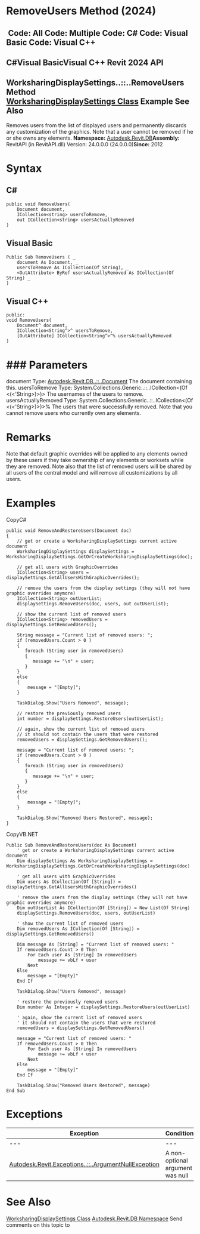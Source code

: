 # RemoveUsers Method (2024)

﻿
 Code: All Code: Multiple Code: C# Code: Visual Basic Code: Visual C++   
---  
C#Visual BasicVisual C++
Revit 2024 API  
---  
WorksharingDisplaySettings..::..RemoveUsers Method   
[WorksharingDisplaySettings Class](ec25e291-6582-7e8c-f273-efc0c391bcc4.md "WorksharingDisplaySettings Class") Example See Also  
---  
Removes users from the list of displayed users and permanently discards any customization of the graphics. Note that a user cannot be removed if he or she owns any elements. 
**Namespace:** [Autodesk.Revit.DB](87546ba7-461b-c646-cbb1-2cb8f5bff8b2.md "Autodesk.Revit.DB Namespace")**Assembly:** RevitAPI (in RevitAPI.dll) Version: 24.0.0.0 (24.0.0.0)**Since:** 2012 
# Syntax
C#  
---  
```text
public void RemoveUsers(
	Document document,
	ICollection<string> usersToRemove,
	out ICollection<string> usersActuallyRemoved
)
```
  
Visual Basic  
---  
```text
Public Sub RemoveUsers ( _
	document As Document, _
	usersToRemove As ICollection(Of String), _
	<OutAttribute> ByRef usersActuallyRemoved As ICollection(Of String) _
)
```
  
Visual C++  
---  
```text
public:
void RemoveUsers(
	Document^ document, 
	ICollection<String^>^ usersToRemove, 
	[OutAttribute] ICollection<String^>^% usersActuallyRemoved
)
```
  
# ### Parameters
document
    Type: [Autodesk.Revit.DB..::..Document](db03274b-a107-aa32-9034-f3e0df4bb1ec.md "Document Class") The document containing this. 
usersToRemove
    Type: System.Collections.Generic..::..ICollection<(Of <(<'String>)>)> The usernames of the users to remove. 
usersActuallyRemoved
    Type: System.Collections.Generic..::..ICollection<(Of <(<'String>)>)>% The users that were successfully removed. Note that you cannot remove users who currently own any elements. 
# Remarks
Note that default graphic overrides will be applied to any elements owned by these users if they take ownership of any elements or worksets while they are removed. Note also that the list of removed users will be shared by all users of the central model and will remove all customizations by all users. 
# Examples
CopyC#
```text
public void RemoveAndRestoreUsers(Document doc)
{
    // get or create a WorksharingDisplaySettings current active document
    WorksharingDisplaySettings displaySettings = WorksharingDisplaySettings.GetOrCreateWorksharingDisplaySettings(doc);

    // get all users with GraphicOverrides
    ICollection<String> users = displaySettings.GetAllUsersWithGraphicOverrides();

    // remove the users from the display settings (they will not have graphic overrides anymore)
    ICollection<String> outUserList;
    displaySettings.RemoveUsers(doc, users, out outUserList);

    // show the current list of removed users
    ICollection<String> removedUsers = displaySettings.GetRemovedUsers();

    String message = "Current list of removed users: ";
    if (removedUsers.Count > 0 )
    {
       foreach (String user in removedUsers)
       {
          message += "\n" + user;
       }
    }
    else
    {
        message = "[Empty]";
    }

    TaskDialog.Show("Users Removed", message);

    // restore the previously removed users
    int number = displaySettings.RestoreUsers(outUserList);

    // again, show the current list of removed users
    // it should not contain the users that were restored
    removedUsers = displaySettings.GetRemovedUsers();

    message = "Current list of removed users: ";
    if (removedUsers.Count > 0 )
    {
       foreach (String user in removedUsers)
       {
          message += "\n" + user;
       }
    }
    else
    {
        message = "[Empty]";
    }

    TaskDialog.Show("Removed Users Restored", message);
}
```

CopyVB.NET
```text
Public Sub RemoveAndRestoreUsers(doc As Document)
    ' get or create a WorksharingDisplaySettings current active document
    Dim displaySettings As WorksharingDisplaySettings = WorksharingDisplaySettings.GetOrCreateWorksharingDisplaySettings(doc)

    ' get all users with GraphicOverrides
    Dim users As ICollection(Of [String]) = displaySettings.GetAllUsersWithGraphicOverrides()

    ' remove the users from the display settings (they will not have graphic overrides anymore)
    Dim outUserList As ICollection(Of [String]) = New List(Of String)
    displaySettings.RemoveUsers(doc, users, outUserList)

    ' show the current list of removed users
    Dim removedUsers As ICollection(Of [String]) = displaySettings.GetRemovedUsers()

    Dim message As [String] = "Current list of removed users: "
    If removedUsers.Count > 0 Then
        For Each user As [String] In removedUsers
            message += vbLf + user
        Next
    Else
        message = "[Empty]"
    End If

    TaskDialog.Show("Users Removed", message)

    ' restore the previously removed users
    Dim number As Integer = displaySettings.RestoreUsers(outUserList)

    ' again, show the current list of removed users
    ' it should not contain the users that were restored
    removedUsers = displaySettings.GetRemovedUsers()

    message = "Current list of removed users: "
    If removedUsers.Count > 0 Then
        For Each user As [String] In removedUsers
            message += vbLf + user
        Next
    Else
        message = "[Empty]"
    End If

    TaskDialog.Show("Removed Users Restored", message)
End Sub
```

# Exceptions
| Exception | Condition |
| --- | --- |
| --- | --- |
| [Autodesk.Revit.Exceptions..::..ArgumentNullException](631e1424-60f4-929b-4e52-dda9dcd26316.md "ArgumentNullException Class") | A non-optional argument was null |

# See Also
[WorksharingDisplaySettings Class](ec25e291-6582-7e8c-f273-efc0c391bcc4.md "WorksharingDisplaySettings Class")
[Autodesk.Revit.DB Namespace](87546ba7-461b-c646-cbb1-2cb8f5bff8b2.md "Autodesk.Revit.DB Namespace")
Send comments on this topic to 